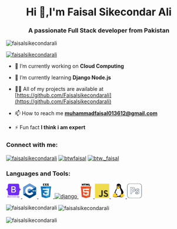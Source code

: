 <h1 align="center">Hi 👋,I'm Faisal Sikecondar Ali</h1>
<h3 align="center">A passionate Full Stack developer from Pakistan</h3>

<p align="left"> <img src="https://komarev.com/ghpvc/?username=faisalsikecondarali&label=Profile%20views&color=0e75b6&style=flat" alt="faisalsikecondarali" /> </p>

<p align="left"> <a href="https://github.com/ryo-ma/github-profile-trophy"><img src="https://github-profile-trophy.vercel.app/?username=faisalsikecondarali" alt="faisalsikecondarali" /></a> </p>

- 🔭 I’m currently working on **Cloud Computing**

- 🌱 I’m currently learning **Django Node.js**

- 👨‍💻 All of my projects are available at [https://github.com/Faisalsikecondarali](https://github.com/Faisalsikecondarali)

- 📫 How to reach me **muhammadfaisal013612@gmail.com**

- ⚡ Fun fact **I think i am expert**

<h3 align="left">Connect with me:</h3>
<p align="left">
<a href="https://linkedin.com/in/faisalsikecondarali" target="blank"><img align="center" src="https://raw.githubusercontent.com/rahuldkjain/github-profile-readme-generator/master/src/images/icons/Social/linked-in-alt.svg" alt="faisalsikecondarali" height="30" width="40" /></a>
<a href="https://fb.com/btwfaisal" target="blank"><img align="center" src="https://raw.githubusercontent.com/rahuldkjain/github-profile-readme-generator/master/src/images/icons/Social/facebook.svg" alt="btwfaisal" height="30" width="40" /></a>
<a href="https://instagram.com/btw._faisal" target="blank"><img align="center" src="https://raw.githubusercontent.com/rahuldkjain/github-profile-readme-generator/master/src/images/icons/Social/instagram.svg" alt="btw._faisal" height="30" width="40" /></a>
</p>

<h3 align="left">Languages and Tools:</h3>
<p align="left"> <a href="https://getbootstrap.com" target="_blank" rel="noreferrer"> <img src="https://raw.githubusercontent.com/devicons/devicon/master/icons/bootstrap/bootstrap-plain-wordmark.svg" alt="bootstrap" width="40" height="40"/> </a> <a href="https://www.w3schools.com/cpp/" target="_blank" rel="noreferrer"> <img src="https://raw.githubusercontent.com/devicons/devicon/master/icons/cplusplus/cplusplus-original.svg" alt="cplusplus" width="40" height="40"/> </a> <a href="https://www.w3schools.com/css/" target="_blank" rel="noreferrer"> <img src="https://raw.githubusercontent.com/devicons/devicon/master/icons/css3/css3-original-wordmark.svg" alt="css3" width="40" height="40"/> </a> <a href="https://www.djangoproject.com/" target="_blank" rel="noreferrer"> <img src="https://cdn.worldvectorlogo.com/logos/django.svg" alt="django" width="40" height="40"/> </a> <a href="https://www.w3.org/html/" target="_blank" rel="noreferrer"> <img src="https://raw.githubusercontent.com/devicons/devicon/master/icons/html5/html5-original-wordmark.svg" alt="html5" width="40" height="40"/> </a> <a href="https://developer.mozilla.org/en-US/docs/Web/JavaScript" target="_blank" rel="noreferrer"> <img src="https://raw.githubusercontent.com/devicons/devicon/master/icons/javascript/javascript-original.svg" alt="javascript" width="40" height="40"/> </a> <a href="https://www.linux.org/" target="_blank" rel="noreferrer"> <img src="https://raw.githubusercontent.com/devicons/devicon/master/icons/linux/linux-original.svg" alt="linux" width="40" height="40"/> </a> <a href="https://www.photoshop.com/en" target="_blank" rel="noreferrer"> <img src="https://raw.githubusercontent.com/devicons/devicon/master/icons/photoshop/photoshop-line.svg" alt="photoshop" width="40" height="40"/> </a> </p>

<p><img align="left" src="https://github-readme-stats.vercel.app/api/top-langs?username=faisalsikecondarali&show_icons=true&locale=en&layout=compact" alt="faisalsikecondarali" /></p>

<p>&nbsp;<img align="center" src="https://github-readme-stats.vercel.app/api?username=faisalsikecondarali&show_icons=true&locale=en" alt="faisalsikecondarali" /></p>

<p><img align="center" src="https://github-readme-streak-stats.herokuapp.com/?user=faisalsikecondarali&" alt="faisalsikecondarali" /></p>
